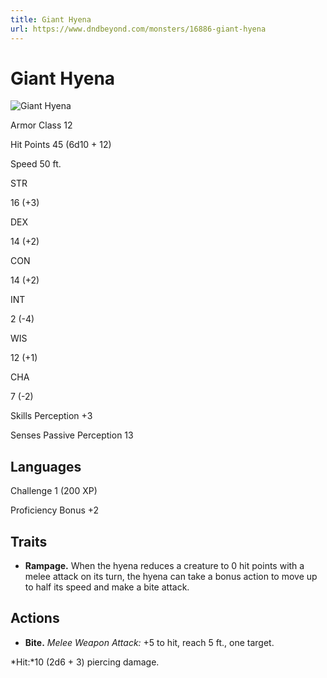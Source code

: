 ```yaml
---
title: Giant Hyena
url: https://www.dndbeyond.com/monsters/16886-giant-hyena
---
```


# Giant Hyena

![Giant Hyena](giant-hyena.png)

Armor Class
12

Hit Points
45
(6d10 + 12)

Speed
50 ft.

STR

16
(+3)

DEX

14
(+2)

CON

14
(+2)

INT

2
(-4)

WIS

12
(+1)

CHA

7
(-2)

Skills
Perception +3

Senses
Passive Perception 13

Languages
--

Challenge
1 (200 XP)

Proficiency Bonus
+2

## Traits

* **Rampage.** When the hyena reduces a creature to 0 hit points with a melee attack on its turn, the hyena can take a bonus action to move up to half its speed and make a bite attack.

## Actions

* **Bite.** *Melee Weapon Attack:* +5 to hit, reach 5 ft., one target.

*Hit:*10 (2d6 + 3) piercing damage.